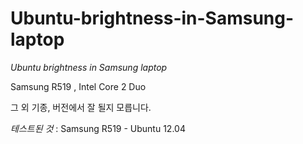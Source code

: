 Ubuntu-brightness-in-Samsung-laptop
===================================

*Ubuntu brightness in Samsung laptop*

Samsung R519 , Intel Core 2 Duo 

그 외 기종, 버전에서 잘 될지 모릅니다.

_테스트된 것_
 : Samsung R519 - Ubuntu 12.04
